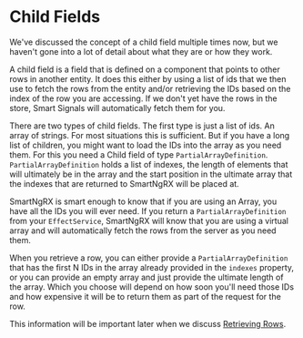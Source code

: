 # Child Fields

We've discussed the concept of a child field multiple times now, but we haven't gone into a lot of detail about what they are or how they work.

A child field is a field that is defined on a component that points to other rows in another entity. It does this either by using a list of ids that we then use to fetch the rows from the entity and/or retrieving the IDs based on the index of the row you are accessing. If we don't yet have the rows in the store, Smart Signals will automatically fetch them for you.

There are two types of child fields. The first type is just a list of ids. An array of strings. For most situations this is sufficient. But if you have a long list of children, you might want to load the IDs into the array as you need them. For this you need a Child field of type `PartialArrayDefinition`. `PartialArrayDefinition` holds a list of indexes, the length of elements that will ultimately be in the array and the start position in the ultimate array that the indexes that are returned to SmartNgRX will be placed at.

SmartNgRX is smart enough to know that if you are using an Array, you have all the IDs you will ever need. If you return a `PartialArrayDefinition` from your `EffectService`, SmartNgRX will know that you are using a virtual array and will automatically fetch the rows from the server as you need them.

When you retrieve a row, you can either provide a `PartialArrayDefinition` that has the first N IDs in the array already provided in the `indexes` property, or you can provide an empty array and just provide the ultimate length of the array. Which you choose will depend on how soon you'll need those IDs and how expensive it will be to return them as part of the request for the row.

This information will be important later when we discuss [Retrieving Rows](/using-smart-signals/crud-support/retrieving).
